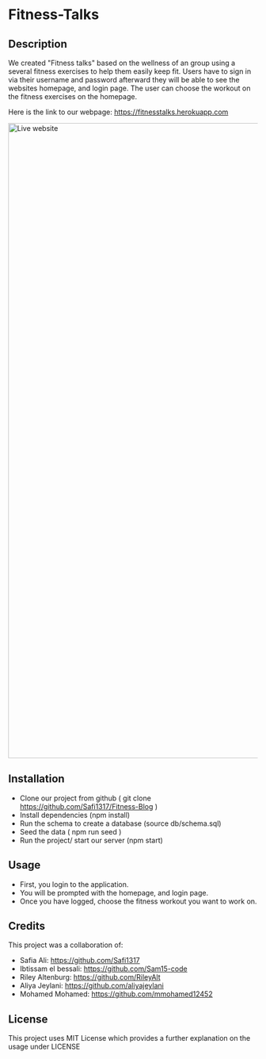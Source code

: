 # Fitness-Talks

## Description

We created "Fitness talks" based on the wellness of an group using a several fitness exercises to help them easily keep fit. Users have to sign in via their username and password afterward they will be able to see the websites homepage, and login page. The user can choose the workout on the fitness exercises on the homepage. 

Here is the link to our webpage: https://fitnesstalks.herokuapp.com


<img width="1281" alt="Live website" src="https://user-images.githubusercontent.com/119647704/228639656-d832232f-d6b1-4322-8753-042e6aafc88d.png">
  
   

## Installation

 - Clone our project from github ( git clone https://github.com/Safi1317/Fitness-Blog )
 - Install dependencies (npm install)
 - Run the schema to create a database (source db/schema.sql)
 - Seed the data ( npm run seed )
 - Run the project/ start our server (npm start)


## Usage

- First, you login to the application.
- You will be prompted with the homepage, and login page. 
- Once you have logged, choose the fitness workout you want to work on.

## Credits

This project was a collaboration of:
 - Safia Ali: https://github.com/Safi1317
 - Ibtissam el bessali: https://github.com/Sam15-code
 - Riley Altenburg: https://github.com/RileyAlt
 - Aliya Jeylani: https://github.com/aliyajeylani
 - Mohamed Mohamed: https://github.com/mmohamed12452

## License

 This project uses MIT License which provides a further explanation on the usage under LICENSE
